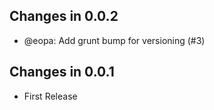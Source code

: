 ## Changes in 0.0.2

 * @eopa: Add grunt bump for versioning (#3)
 
## Changes in 0.0.1

 * First Release
